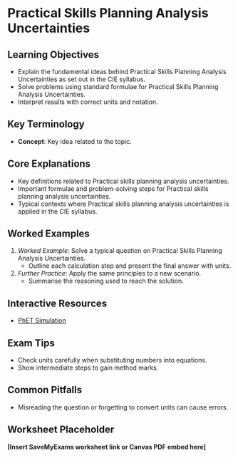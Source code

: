 # Practical Skills Planning Analysis Uncertainties

## Learning Objectives
- Explain the fundamental ideas behind Practical Skills Planning Analysis Uncertainties as set out in the CIE syllabus.
- Solve problems using standard formulae for Practical Skills Planning Analysis Uncertainties.
- Interpret results with correct units and notation.

## Key Terminology
- **Concept**: Key idea related to the topic.

## Core Explanations
- Key definitions related to Practical skills planning analysis uncertainties.
- Important formulae and problem-solving steps for Practical skills planning analysis uncertainties.
- Typical contexts where Practical skills planning analysis uncertainties is applied in the CIE syllabus.

## Worked Examples
1. *Worked Example*: Solve a typical question on Practical Skills Planning Analysis Uncertainties.
   - Outline each calculation step and present the final answer with units.
2. *Further Practice*: Apply the same principles to a new scenario.
   - Summarise the reasoning used to reach the solution.

## Interactive Resources
- [PhET Simulation](https://phet.colorado.edu/)

## Exam Tips
- Check units carefully when substituting numbers into equations.
- Show intermediate steps to gain method marks.

## Common Pitfalls
- Misreading the question or forgetting to convert units can cause errors.

## Worksheet Placeholder
**[Insert SaveMyExams worksheet link or Canvas PDF embed here]**
